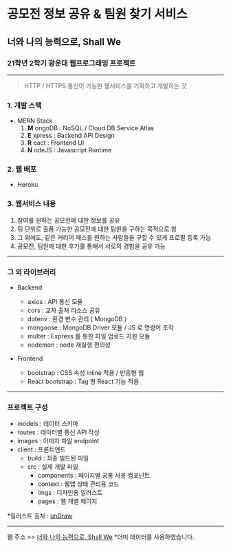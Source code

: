 # 공모전 정보 공유 & 팀원 찾기 서비스

## 너와 나의 능력으로, Shall We

### 21학년 2학기 광운대 웹프로그래밍 프로젝트

---

> HTTP / HTTPS 통신이 가능한 웹서비스를 기획하고 개발하는 것

### 1. 개발 스택

- MERN Stack
  1. **M** ongoDB : NoSQL / Cloud DB Service Atlas
  2. **E** xpress : Backend API Design
  3. **R** eact : Frontend UI
  4. **N** odeJS : Javascript Runtime

### 2. 웹 배포

- Heroku

### 3. 웹서비스 내용

1. 참여를 원하는 공모전에 대한 정보를 공유
2. 팀 단위로 출품 가능한 공모전에 대한 팀원을 구하는 목적으로 함
3. 그 외에도, 같은 커리어 패스를 원하는 사람들을 구할 수 있게 프로필 등록 가능
4. 공모전, 팀원에 대한 후기를 통해서 서로의 경험을 공유 가능

---

### 그 외 라이브러리

- Backend

  - axios : API 통신 모듈
  - cors : 교차 출처 리소스 공유
  - dotenv : 환경 변수 관리 ( MongoDB )
  - mongoose : MongoDB Driver 모듈 / JS 로 명령어 조작
  - multer : Express 를 통한 파일 업로드 지원 모듈
  - nodemon : node 재실행 편의성

- Frontend
  - bootstrap : CSS 속성 inline 적용 / 반응형 웹
  - React bootstrap : Tag 형 React 기능 적용

---

### 프로젝트 구성

- models : 데이터 스키마
- routes : 데이터별 통신 API 작성
- images : 이미지 파일 endpoint
- client : 프론트엔드
  - build : 최종 빌드된 파일
  - src : 실제 개발 파일
    - components : 페이지별 공통 사용 컴포넌트
    - context : 웹앱 상태 관리용 코드
    - imgs : 디자인용 일러스트
    - pages : 웹 개별 페이지

\*일러스트 출처 : [unDraw](https://undraw.co/illustrations)

---

웹 주소 >>
[너와 나의 능력으로, Shall We](https://shall-we-web.herokuapp.com/) \*더미 데이터를 사용하였습니다.
